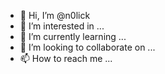 - 👋 Hi, I’m @n0lick
- 👀 I’m interested in ...
- 🌱 I’m currently learning ...
- 💞️ I’m looking to collaborate on ...
- 📫 How to reach me ...

<!---
n0lick/n0lick is a ✨ special ✨ repository because its `README.md` (this file) appears on your GitHub profile.
You can click the Preview link to take a look at your changes.
--->
